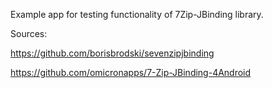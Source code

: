 Example app for testing functionality of 7Zip-JBinding library.

Sources:

https://github.com/borisbrodski/sevenzipjbinding

https://github.com/omicronapps/7-Zip-JBinding-4Android
